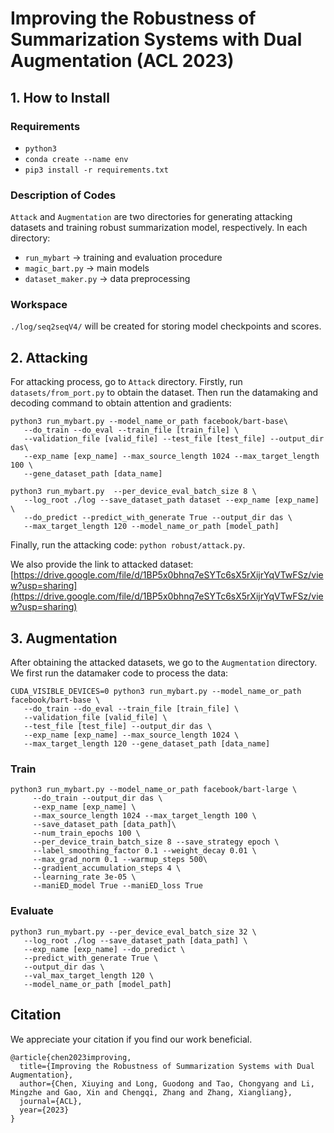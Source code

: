 # Improving the Robustness of Summarization Systems with Dual Augmentation (ACL 2023)

## 1. How to Install

### Requirements
- `python3`
- `conda create --name env `
- `pip3 install -r requirements.txt`

### Description of Codes
`Attack` and `Augmentation` are two directories for generating attacking datasets and training robust summarization model, respectively.
In each directory:

- `run_mybart` -> training and evaluation procedure
- `magic_bart.py` -> main models
- `dataset_maker.py` -> data preprocessing

### Workspace
`./log/seq2seqV4/` will be created for storing model checkpoints and scores.

## 2. Attacking
For attacking process, go to `Attack` directory.
Firstly, run `datasets/from_port.py` to obtain the dataset.
Then run the datamaking and decoding command to obtain attention and gradients:

```
python3 run_mybart.py --model_name_or_path facebook/bart-base\
   --do_train --do_eval --train_file [train_file] \
   --validation_file [valid_file] --test_file [test_file] --output_dir das\ 
   --exp_name [exp_name] --max_source_length 1024 --max_target_length 100 \
   --gene_dataset_path [data_name]
   
python3 run_mybart.py  --per_device_eval_batch_size 8 \
   --log_root ./log --save_dataset_path dataset --exp_name [exp_name] \
   --do_predict --predict_with_generate True --output_dir das \
   --max_target_length 120 --model_name_or_path [model_path]

```
Finally, run the attacking code: `python robust/attack.py`.

We also provide the link to attacked dataset: [https://drive.google.com/file/d/1BP5x0bhnq7eSYTc6sX5rXijrYqVTwFSz/view?usp=sharing](https://drive.google.com/file/d/1BP5x0bhnq7eSYTc6sX5rXijrYqVTwFSz/view?usp=sharing)

## 3. Augmentation
After obtaining the attacked datasets, we go to the `Augmentation` directory. We first run the datamaker code to process the data:

```
CUDA_VISIBLE_DEVICES=0 python3 run_mybart.py --model_name_or_path facebook/bart-base \
   --do_train --do_eval --train_file [train_file] \
   --validation_file [valid_file] \
   --test_file [test_file] --output_dir das \
   --exp_name [exp_name] --max_source_length 1024 \
   --max_target_length 120 --gene_dataset_path [data_name] 
```


### Train
```
python3 run_mybart.py --model_name_or_path facebook/bart-large \
     --do_train --output_dir das \
     --exp_name [exp_name] \
     --max_source_length 1024 --max_target_length 100 \
     --save_dataset_path [data_path]\
     --num_train_epochs 100 \
     --per_device_train_batch_size 8 --save_strategy epoch \
     --label_smoothing_factor 0.1 --weight_decay 0.01 \
     --max_grad_norm 0.1 --warmup_steps 500\
     --gradient_accumulation_steps 4 \
     --learning_rate 3e-05 \
     --maniED_model True --maniED_loss True
```
### Evaluate
```
python3 run_mybart.py --per_device_eval_batch_size 32 \
   --log_root ./log --save_dataset_path [data_path] \
   --exp_name [exp_name] --do_predict \
   --predict_with_generate True \
   --output_dir das \
   --val_max_target_length 120 \
   --model_name_or_path [model_path]
```

## Citation
We appreciate your citation if you find our work beneficial.

```
@article{chen2023improving,
  title={Improving the Robustness of Summarization Systems with Dual Augmentation},
  author={Chen, Xiuying and Long, Guodong and Tao, Chongyang and Li, Mingzhe and Gao, Xin and Chengqi, Zhang and Zhang, Xiangliang},
  journal={ACL},
  year={2023}
}
```
